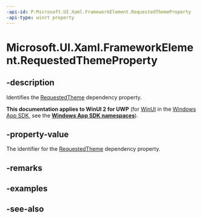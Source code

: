 ```yaml
---
-api-id: P:Microsoft.UI.Xaml.FrameworkElement.RequestedThemeProperty
-api-type: winrt property
---
```


<!-- Property syntax
public Windows.UI.Xaml.DependencyProperty RequestedThemeProperty { get; }
-->

# Microsoft.UI.Xaml.FrameworkElement.RequestedThemeProperty

## -description
Identifies the [RequestedTheme](frameworkelement_requestedtheme.md) dependency property.

**This documentation applies to WinUI 2 for UWP** (for [WinUI](/windows/apps/winui/winui3/) in the [Windows App SDK](/windows/apps/windows-app-sdk/), see the **[Windows App SDK namespaces](/windows/windows-app-sdk/api/winrt/)**).

## -property-value
The identifier for the [RequestedTheme](frameworkelement_requestedtheme.md) dependency property.

## -remarks

## -examples

## -see-also
